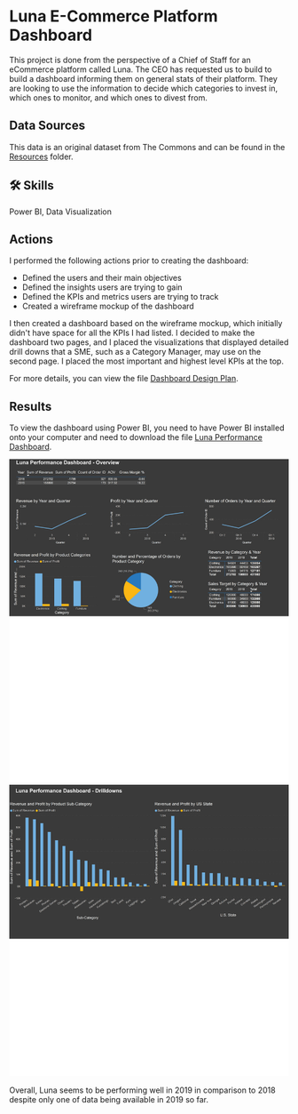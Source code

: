 
# Luna E-Commerce Platform Dashboard 

This project is done from the perspective of a Chief of Staff for an eCommerce platform called Luna. The CEO has requested us to build to build a dashboard informing them on general stats of their platform. They are looking to use the information to decide which categories to invest in, which ones to monitor, and which ones to divest from. 

## Data Sources

This data is an original dataset from The Commons and can be found in the <a href="https://github.com/teresa-le/luna_ecommerce_dashboard/tree/main/resources">Resources</a> folder. 

## 🛠 Skills
Power BI, Data Visualization 

## Actions

I performed the following actions prior to creating the dashboard: 

* Defined the users and their main objectives
* Defined the insights users are trying to gain 
* Defined the KPIs and metrics users are trying to track 
* Created a wireframe mockup of the dashboard 

I then created a dashboard based on the wireframe mockup, which initially didn't have space for all the KPIs I had listed. I decided to make the dashboard two pages, and I placed the visualizations that displayed detailed drill downs that a SME, such as a Category Manager, may use on the second page. I placed the most important and highest level KPIs at the top. 

For more details, you can view the file <a href="https://github.com/teresa-le/luna_ecommerce_dashboard/blob/main/Dashboard%20Design%20Plan.xlsx">Dashboard Design Plan</a>. 

## Results 

To view the dashboard using Power BI, you need to have Power BI installed onto your computer and need to download the file <a href="https://github.com/teresa-le/luna_ecommerce_dashboard/blob/main/Luna%20Performance%20Dashboard.pbix">Luna Performance Dashboard</a>. 

<img src="https://github.com/teresa-le/luna_ecommerce_dashboard/blob/main/resources/Dashboard%20Overview.jpg"> 

<img src="https://github.com/teresa-le/luna_ecommerce_dashboard/blob/main/resources/Dashboard%20Drilldowns.jpg">

Overall, Luna seems to be performing well in 2019 in comparison to 2018 despite only one of data being available in 2019 so far. 
